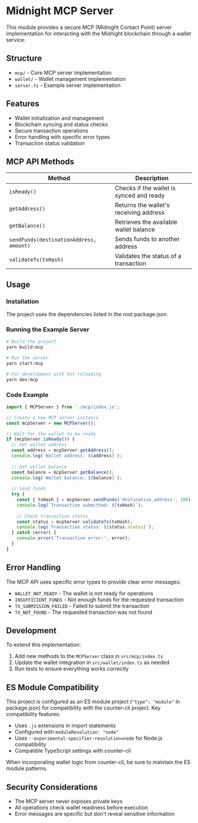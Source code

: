 # Midnight MCP Server

This module provides a secure MCP (Midnight Contact Point) server implementation for interacting with the Midnight blockchain through a wallet service.

## Structure

- `mcp/` - Core MCP server implementation
- `wallet/` - Wallet management implementation
- `server.ts` - Example server implementation

## Features

- Wallet initialization and management
- Blockchain syncing and status checks
- Secure transaction operations
- Error handling with specific error types
- Transaction status validation

## MCP API Methods

| Method | Description |
|--------|-------------|
| `isReady()` | Checks if the wallet is synced and ready |
| `getAddress()` | Returns the wallet's receiving address |
| `getBalance()` | Retrieves the available wallet balance |
| `sendFunds(destinationAddress, amount)` | Sends funds to another address |
| `validateTx(txHash)` | Validates the status of a transaction |

## Usage

### Installation

The project uses the dependencies listed in the root package.json.

### Running the Example Server

```bash
# Build the project
yarn build:mcp

# Run the server
yarn start:mcp

# For development with hot-reloading
yarn dev:mcp
```

### Code Example

```typescript
import { MCPServer } from './mcp/index.js';

// Create a new MCP server instance
const mcpServer = new MCPServer();

// Wait for the wallet to be ready
if (mcpServer.isReady()) {
  // Get wallet address
  const address = mcpServer.getAddress();
  console.log(`Wallet address: ${address}`);
  
  // Get wallet balance
  const balance = mcpServer.getBalance();
  console.log(`Wallet balance: ${balance}`);
  
  // Send funds
  try {
    const { txHash } = mcpServer.sendFunds('destination_address', 100);
    console.log(`Transaction submitted: ${txHash}`);
    
    // Check transaction status
    const status = mcpServer.validateTx(txHash);
    console.log(`Transaction status: ${status.status}`);
  } catch (error) {
    console.error('Transaction error:', error);
  }
}
```

## Error Handling

The MCP API uses specific error types to provide clear error messages:

- `WALLET_NOT_READY` - The wallet is not ready for operations
- `INSUFFICIENT_FUNDS` - Not enough funds for the requested transaction
- `TX_SUBMISSION_FAILED` - Failed to submit the transaction
- `TX_NOT_FOUND` - The requested transaction was not found

## Development

To extend this implementation:

1. Add new methods to the `MCPServer` class in `src/mcp/index.ts`
2. Update the wallet integration in `src/wallet/index.ts` as needed
3. Run tests to ensure everything works correctly

## ES Module Compatibility

This project is configured as an ES module project (`"type": "module"` in package.json) for compatibility with the counter-cli project. Key compatibility features:

- Uses `.js` extensions in import statements
- Configured with `moduleResolution: "node"` 
- Uses `--experimental-specifier-resolution=node` for Node.js compatibility
- Compatible TypeScript settings with counter-cli

When incorporating wallet logic from counter-cli, be sure to maintain the ES module patterns.

## Security Considerations

- The MCP server never exposes private keys
- All operations check wallet readiness before execution
- Error messages are specific but don't reveal sensitive information 